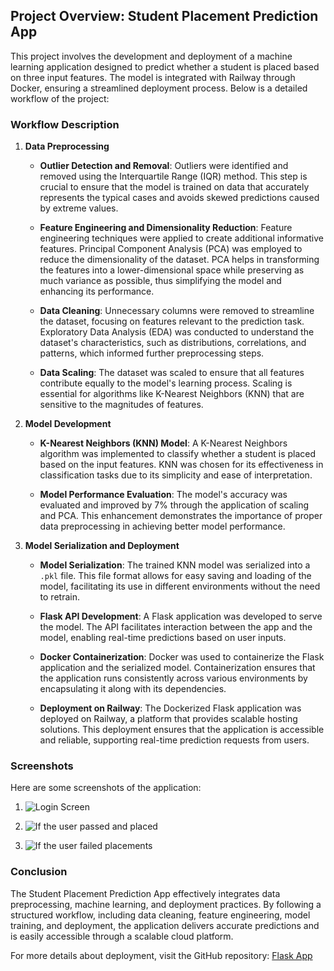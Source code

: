 ## Project Overview: Student Placement Prediction App

This project involves the development and deployment of a machine learning application designed to predict whether a student is placed based on three input features. The model is integrated with Railway through Docker, ensuring a streamlined deployment process. Below is a detailed workflow of the project:

### Workflow Description

1. **Data Preprocessing**

   - **Outlier Detection and Removal**: 
     Outliers were identified and removed using the Interquartile Range (IQR) method. This step is crucial to ensure that the model is trained on data that accurately represents the typical cases and avoids skewed predictions caused by extreme values.

   - **Feature Engineering and Dimensionality Reduction**:
     Feature engineering techniques were applied to create additional informative features. Principal Component Analysis (PCA) was employed to reduce the dimensionality of the dataset. PCA helps in transforming the features into a lower-dimensional space while preserving as much variance as possible, thus simplifying the model and enhancing its performance.

   - **Data Cleaning**:
     Unnecessary columns were removed to streamline the dataset, focusing on features relevant to the prediction task. Exploratory Data Analysis (EDA) was conducted to understand the dataset's characteristics, such as distributions, correlations, and patterns, which informed further preprocessing steps.

   - **Data Scaling**:
     The dataset was scaled to ensure that all features contribute equally to the model's learning process. Scaling is essential for algorithms like K-Nearest Neighbors (KNN) that are sensitive to the magnitudes of features.

2. **Model Development**

   - **K-Nearest Neighbors (KNN) Model**:
     A K-Nearest Neighbors algorithm was implemented to classify whether a student is placed based on the input features. KNN was chosen for its effectiveness in classification tasks due to its simplicity and ease of interpretation.

   - **Model Performance Evaluation**:
     The model's accuracy was evaluated and improved by 7% through the application of scaling and PCA. This enhancement demonstrates the importance of proper data preprocessing in achieving better model performance.

3. **Model Serialization and Deployment**

   - **Model Serialization**:
     The trained KNN model was serialized into a `.pkl` file. This file format allows for easy saving and loading of the model, facilitating its use in different environments without the need to retrain.

   - **Flask API Development**:
     A Flask application was developed to serve the model. The API facilitates interaction between the app and the model, enabling real-time predictions based on user inputs.

   - **Docker Containerization**:
     Docker was used to containerize the Flask application and the serialized model. Containerization ensures that the application runs consistently across various environments by encapsulating it along with its dependencies.

   - **Deployment on Railway**:
     The Dockerized Flask application was deployed on Railway, a platform that provides scalable hosting solutions. This deployment ensures that the application is accessible and reliable, supporting real-time prediction requests from users.

### Screenshots

Here are some screenshots of the application:

1. ![Login Screen](https://github.com/Volcann/Resume-Projects/blob/b014567b78d20f2bcf3121a3fc20e560507dd345/PlacementAnalyzer/Screenshot_3.png)

2. ![If the user passed and placed](https://github.com/Volcann/Resume-Projects/blob/b014567b78d20f2bcf3121a3fc20e560507dd345/PlacementAnalyzer/Screenshot_2.png)

3. ![If the user failed placements](https://github.com/Volcann/Resume-Projects/blob/b014567b78d20f2bcf3121a3fc20e560507dd345/PlacementAnalyzer/Screenshot_1.png)

### Conclusion

The Student Placement Prediction App effectively integrates data preprocessing, machine learning, and deployment practices. By following a structured workflow, including data cleaning, feature engineering, model training, and deployment, the application delivers accurate predictions and is easily accessible through a scalable cloud platform.

For more details about deployment, visit the GitHub repository: [Flask App](https://github.com/Volcann/Flask-App.git)
